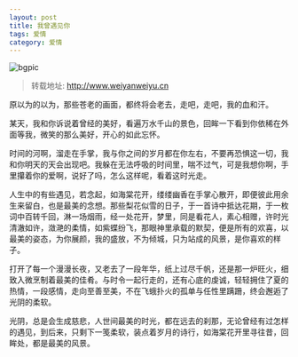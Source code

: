 ```yaml
---
layout: post
title: 我曾遇见你
tags: 爱情
category: 爱情
---
```


![bgpic](http://www.weiyanweiyu.cn/wp-content/uploads/2016/05/009.jpg)

> 转载地址: http://www.weiyanweiyu.cn

原以为的以为，那些苍老的画面，都终将会老去，走吧，走吧，我的血和汗。

某天，我和你诉说着曾经的美好，看遍万水千山的景色，回眸一下看到你依稀在外面等我，微笑的那么美好，开心的如此忘怀。

时间的河啊，溜走在手掌，我与你之间的岁月都在你左右，不要再恐惧这一切，我和你明天的天会出现吧。我躲在无法呼吸的时间里，喘不过气，可是我想你啊，手里攥着你的爱啊，说好了吗，怎么这样呢，看着这时光走。

人生中的有些遇见，若念起，如海棠花开，缕缕幽香在手掌心散开，即便彼此用余生来留白，也是最美的念想。那些梨花似雪的日子，于一首诗中抵达花期，于一枚词中百转千回，淋一场烟雨，经一处花开，梦里，同是看花人，素心相赠，许时光清澈如许，潋滟的柔情，如紫蝶纷飞，那眼神里承载的默契，便是所有的欢喜，以最美的姿态，为你展颜，我的盛放，不为倾城，只为站成的风景，是你喜欢的样子。

打开了每一个漫漫长夜，又老去了一段年华，纸上过尽千帆，还是那一炉旺火，细致入微烹制着最美的佳肴。与时令一起行走的，还有心底的虔诚，轻轻拥住了夏的热情，一段感情，走向至善至美，不在飞蛾扑火的孤单与任性里蹒跚，终会邂逅了光阴的柔软。

光阴，总是会生成慈悲，人世间最美的时光，都在远去的刹那，无论曾经有过怎样的遇见，到后来，只剩下一笺柔软，装点着岁月的诗行，如海棠花开里寻往昔，回眸处，都是最美的风景。